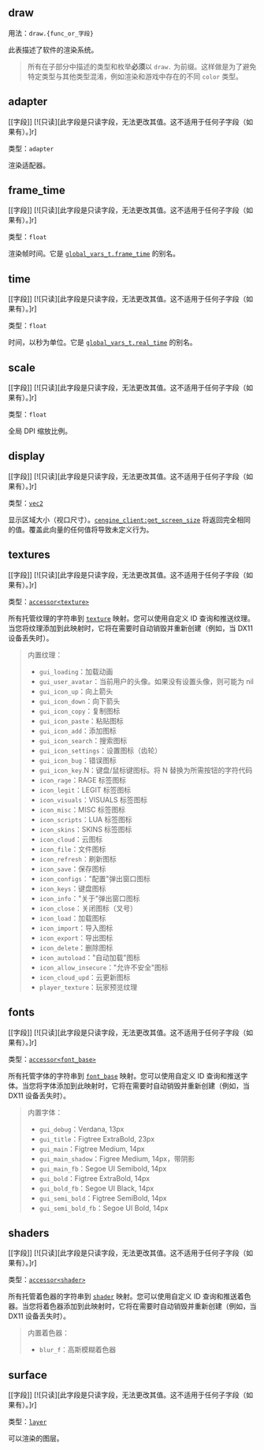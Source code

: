## draw

用法：`draw.{func_or_字段}`

此表描述了软件的渲染系统。

> 所有在子部分中描述的类型和枚举**必须**以 `draw.` 为前缀。这样做是为了避免特定类型与其他类型混淆，例如渲染和游戏中存在的不同 `color` 类型。

## adapter

[[字段]]
[![只读][此字段是只读字段，无法更改其值。这不适用于任何子字段（如果有）。]r]

类型：`adapter`

渲染适配器。

## frame_time

[[字段]]
[![只读][此字段是只读字段，无法更改其值。这不适用于任何子字段（如果有）。]r]

类型：`float`

渲染帧时间。它是 [`global_vars_t.frame_time`](/api/game/global-vars-t?id=frame_time "类型：float") 的别名。

## time

[[字段]]
[![只读][此字段是只读字段，无法更改其值。这不适用于任何子字段（如果有）。]r]

类型：`float`

时间，以秒为单位。它是 [`global_vars_t.real_time`](/api/game/global-vars-t?id=real_time "类型：float") 的别名。

## scale

[[字段]]
[![只读][此字段是只读字段，无法更改其值。这不适用于任何子字段（如果有）。]r]

类型：`float`

全局 DPI 缩放比例。

## display

[[字段]]
[![只读][此字段是只读字段，无法更改其值。这不适用于任何子字段（如果有）。]r]

类型：[`vec2`](/api/draw/common-types/vec2 "此类型是在渲染系统中使用的二维向量。")

显示区域大小（视口尺寸）。[`cengine_client:get_screen_size`](/api/game/cengine-client?id=get_screen_size "返回客户端窗口屏幕尺寸。") 将返回完全相同的值。覆盖此向量的任何值将导致未定义行为。

## textures

[[字段]]
[![只读][此字段是只读字段，无法更改其值。这不适用于任何子字段（如果有）。]r]

类型：[`accessor<texture>`](/api/draw/common-types/accessor "此类型表示一种安全访问映射的方式。")

所有托管纹理的字符串到 [`texture`](/api/draw/managed/texture "此类型表示一个纹理对象。") 映射。您可以使用自定义 ID 查询和推送纹理。当您将纹理添加到此映射时，它将在需要时自动销毁并重新创建（例如，当 DX11 设备丢失时）。

> 内置纹理：
> * `gui_loading`：加载动画
> * `gui_user_avatar`：当前用户的头像。如果没有设置头像，则可能为 nil
> * `gui_icon_up`：向上箭头
> * `gui_icon_down`：向下箭头
> * `gui_icon_copy`：复制图标
> * `gui_icon_paste`：粘贴图标
> * `gui_icon_add`：添加图标
> * `gui_icon_search`：搜索图标
> * `gui_icon_settings`：设置图标（齿轮）
> * `gui_icon_bug`：错误图标
> * `gui_icon_key`.N：键盘/鼠标键图标。将 N 替换为所需按钮的字符代码
> * `icon_rage`：RAGE 标签图标
> * `icon_legit`：LEGIT 标签图标
> * `icon_visuals`：VISUALS 标签图标
> * `icon_misc`：MISC 标签图标
> * `icon_scripts`：LUA 标签图标
> * `icon_skins`：SKINS 标签图标
> * `icon_cloud`：云图标
> * `icon_file`：文件图标
> * `icon_refresh`：刷新图标
> * `icon_save`：保存图标
> * `icon_configs`："配置"弹出窗口图标
> * `icon_keys`：键盘图标
> * `icon_info`："关于"弹出窗口图标
> * `icon_close`：关闭图标（叉号）
> * `icon_load`：加载图标
> * `icon_import`：导入图标
> * `icon_export`：导出图标
> * `icon_delete`：删除图标
> * `icon_autoload`："自动加载"图标
> * `icon_allow_insecure`："允许不安全"图标
> * `icon_cloud_upd`：云更新图标
> * `player_texture`：玩家预览纹理

## fonts

[[字段]]
[![只读][此字段是只读字段，无法更改其值。这不适用于任何子字段（如果有）。]r]

类型：[`accessor<font_base>`](/api/draw/common-types/accessor "此类型表示一种安全访问映射的方式。")

所有托管字体的字符串到 [`font_base`](/api/draw/managed/font-base "此类型是字体类型的基类。您不能创建此类的实例。而是使用子类型。") 映射。您可以使用自定义 ID 查询和推送字体。当您将字体添加到此映射时，它将在需要时自动销毁并重新创建（例如，当 DX11 设备丢失时）。

> 内置字体：
> * `gui_debug`：Verdana, 13px
> * `gui_title`：Figtree ExtraBold, 23px
> * `gui_main`：Figtree Medium, 14px
> * `gui_main_shadow`：Figree Medium, 14px，带阴影
> * `gui_main_fb`：Segoe UI Semibold, 14px
> * `gui_bold`：Figtree ExtraBold, 14px
> * `gui_bold_fb`：Segoe UI Black, 14px
> * `gui_semi_bold`：Figtree SemiBold, 14px
> * `gui_semi_bold_fb`：Segoe UI Bold, 14px

## shaders

[[字段]]
[![只读][此字段是只读字段，无法更改其值。这不适用于任何子字段（如果有）。]r]

类型：[`accessor<shader>`](/api/draw/common-types/accessor "此类型表示一种安全访问映射的方式。")

所有托管着色器的字符串到 [`shader`](/api/draw/managed/shader "此类型表示一个着色器。HLSL 文档") 映射。您可以使用自定义 ID 查询和推送着色器。当您将着色器添加到此映射时，它将在需要时自动销毁并重新创建（例如，当 DX11 设备丢失时）。

> 内置着色器：
> * `blur_f`：高斯模糊着色器

## surface

[[字段]]
[![只读][此字段是只读字段，无法更改其值。这不适用于任何子字段（如果有）。]r]

类型：[`layer`](/api/draw/layer "层是一种用于存储渲染命令、顶点和索引数据的类型。这是推送形状和控制渲染状态的唯一方法。")

可以渲染的图层。
```